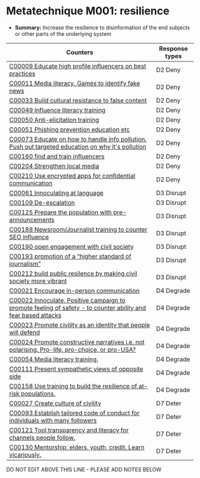 # Metatechnique M001: resilience

* **Summary:** Increase the resilience to disinformation of the end subjects or other parts of the underlying system


| Counters | Response types |
| -------- | -------------- |
| [C00009 Educate high profile influencers on best practices](../counters/C00009.md) | D2 Deny |
| [C00011 Media literacy. Games to identify fake news](../counters/C00011.md) | D2 Deny |
| [C00033 Build cultural resistance to false content](../counters/C00033.md) | D2 Deny |
| [C00049 Influence literacy training](../counters/C00049.md) | D2 Deny |
| [C00050 Anti-elicitation training](../counters/C00050.md) | D2 Deny |
| [C00051 Phishing prevention education etc](../counters/C00051.md) | D2 Deny |
| [C00073 Educate on how to handle info pollution. Push out targeted education on why it's pollution](../counters/C00073.md) | D2 Deny |
| [C00160 find and train influencers](../counters/C00160.md) | D2 Deny |
| [C00204 Strengthen local media](../counters/C00204.md) | D2 Deny |
| [C00210 Use encrypted apps for confidential communication](../counters/C00210.md) | D2 Deny |
| [C00061 Innoculating at language](../counters/C00061.md) | D3 Disrupt |
| [C00109 De-escalation](../counters/C00109.md) | D3 Disrupt |
| [C00125 Prepare the population with pre-announcements](../counters/C00125.md) | D3 Disrupt |
| [C00188 Newsroom/Journalist training to counter SEO influence](../counters/C00188.md) | D3 Disrupt |
| [C00190 open engagement with civil society](../counters/C00190.md) | D3 Disrupt |
| [C00193 promotion of a “higher standard of journalism”](../counters/C00193.md) | D3 Disrupt |
| [C00212 build public resilence by making civil society more vibrant](../counters/C00212.md) | D3 Disrupt |
| [C00021 Encourage in-person communication](../counters/C00021.md) | D4 Degrade |
| [C00022 Innoculate. Positive campaign to promote feeling of safety - to counter ability and fear based attacks](../counters/C00022.md) | D4 Degrade |
| [C00023 Promote civility as an identity that people will defend](../counters/C00023.md) | D4 Degrade |
| [C00024 Promote constructive narratives i.e. not polarising.  Pro-life, pro-choice, or pro-USA?](../counters/C00024.md) | D4 Degrade |
| [C00054 Media literacy training. ](../counters/C00054.md) | D4 Degrade |
| [C00111 Present sympathetic views of opposite side](../counters/C00111.md) | D4 Degrade |
| [C00158 Use training to build the resilience of at-risk populations.](../counters/C00158.md) | D4 Degrade |
| [C00027 Create culture of civility](../counters/C00027.md) | D7 Deter |
| [C00093 Establish tailored code of conduct for individuals with many followers](../counters/C00093.md) | D7 Deter |
| [C00121 Tool transparency and literacy for channels people follow. ](../counters/C00121.md) | D7 Deter |
| [C00130 Mentorship: elders, youth, credit. Learn vicariously.](../counters/C00130.md) | D7 Deter |


DO NOT EDIT ABOVE THIS LINE - PLEASE ADD NOTES BELOW